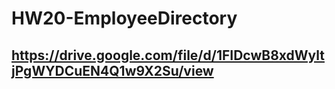 # HW20-EmployeeDirectory



## https://drive.google.com/file/d/1FIDcwB8xdWyltjPgWYDCuEN4Q1w9X2Su/view